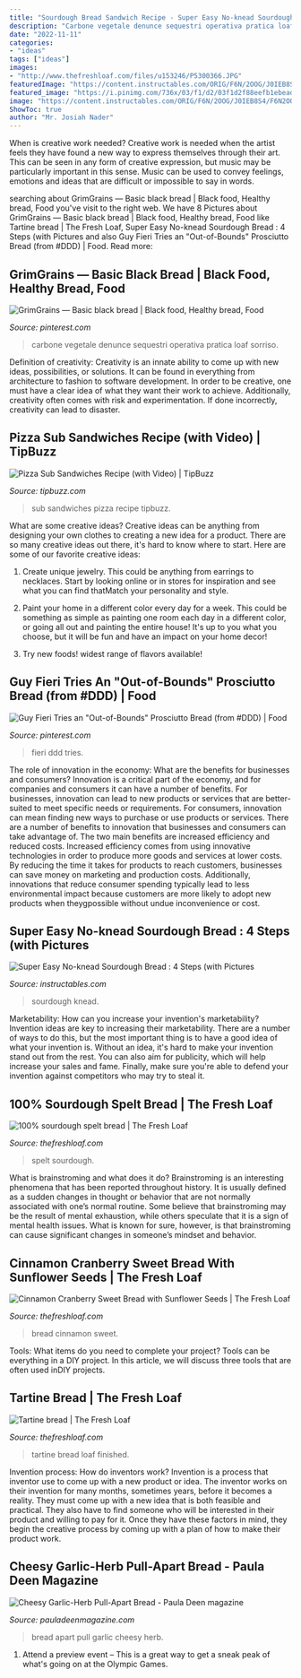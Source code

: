 ```yaml
---
title: "Sourdough Bread Sandwich Recipe - Super Easy No-knead Sourdough Bread : 4 Steps (with Pictures"
description: "Carbone vegetale denunce sequestri operativa pratica loaf sorriso"
date: "2022-11-11"
categories:
- "ideas"
tags: ["ideas"]
images:
- "http://www.thefreshloaf.com/files/u153246/P5300366.JPG"
featuredImage: "https://content.instructables.com/ORIG/F6N/2OOG/J0IEB8S4/F6N2OOGJ0IEB8S4.jpg?auto=webp&amp;frame=1&amp;width=2100"
featured_image: "https://i.pinimg.com/736x/03/f1/d2/03f1d2f88eefb1ebead7b285fbcbf837--black-dinner-vegan-bread.jpg"
image: "https://content.instructables.com/ORIG/F6N/2OOG/J0IEB8S4/F6N2OOGJ0IEB8S4.jpg?auto=webp&amp;frame=1&amp;width=2100"
ShowToc: true
author: "Mr. Josiah Nader"
---
```



When is creative work needed?
Creative work is needed when the artist feels they have found a new way to express themselves through their art. This can be seen in any form of creative expression, but music may be particularly important in this sense. Music can be used to convey feelings, emotions and ideas that are difficult or impossible to say in words.

	

		
searching about GrimGrains — Basic black bread | Black food, Healthy bread, Food you've visit to the right web. We have 8 Pictures about GrimGrains — Basic black bread | Black food, Healthy bread, Food like Tartine bread | The Fresh Loaf, Super Easy No-knead Sourdough Bread : 4 Steps (with Pictures and also Guy Fieri Tries an &quot;Out-of-Bounds&quot; Prosciutto Bread (from #DDD) | Food. Read more:
		
    
## GrimGrains — Basic Black Bread | Black Food, Healthy Bread, Food

<img loading=lazy src="https://i.pinimg.com/736x/03/f1/d2/03f1d2f88eefb1ebead7b285fbcbf837--black-dinner-vegan-bread.jpg" onerror="this.onerror=null;this.src='https://tse1.mm.bing.net/th?id=OIP.v0G_dDtTA2JEw7vjmq00MAHaE6&amp;pid=15.1';" alt="GrimGrains — Basic black bread | Black food, Healthy bread, Food">

_Source: pinterest.com_

>carbone vegetale denunce sequestri operativa pratica loaf sorriso. 

	

Definition of creativity:
Creativity is an innate ability to come up with new ideas, possibilities, or solutions. It can be found in everything from architecture to fashion to software development. In order to be creative, one must have a clear idea of what they want their work to achieve. Additionally, creativity often comes with risk and experimentation. If done incorrectly, creativity can lead to disaster.

    
## Pizza Sub Sandwiches Recipe (with Video) | TipBuzz

<img loading=lazy src="https://tipbuzz.com/wp-content/uploads/cftbprdt4ce.jpg" onerror="this.onerror=null;this.src='https://tse1.mm.bing.net/th?id=OIP.oZ8XQJefUAJHSFtrDYa0AgHaEq&amp;pid=15.1';" alt="Pizza Sub Sandwiches Recipe (with Video) | TipBuzz">

_Source: tipbuzz.com_

>sub sandwiches pizza recipe tipbuzz. 

	

What are some creative ideas?
Creative ideas can be anything from designing your own clothes to creating a new idea for a product. There are so many creative ideas out there, it's hard to know where to start. Here are some of our favorite creative ideas:
1. Create unique jewelry. This could be anything from earrings to necklaces. Start by looking online or in stores for inspiration and see what you can find thatMatch your personality and style.

2. Paint your home in a different color every day for a week. This could be something as simple as painting one room each day in a different color, or going all out and painting the entire house! It's up to you what you choose, but it will be fun and have an impact on your home decor!

3. Try new foods! widest range of flavors available!

    
## Guy Fieri Tries An &quot;Out-of-Bounds&quot; Prosciutto Bread (from #DDD) | Food

<img loading=lazy src="https://i.pinimg.com/736x/74/be/3d/74be3d8444d3f4226708e0192f7082b5.jpg" onerror="this.onerror=null;this.src='https://tse1.mm.bing.net/th?id=OIP.UkFzOYYav6EZwOROGwR4fwHaEK&amp;pid=15.1';" alt="Guy Fieri Tries an &quot;Out-of-Bounds&quot; Prosciutto Bread (from #DDD) | Food">

_Source: pinterest.com_

>fieri ddd tries. 

	

The role of innovation in the economy: What are the benefits for businesses and consumers?
Innovation is a critical part of the economy, and for companies and consumers it can have a number of benefits. For businesses, innovation can lead to new products or services that are better-suited to meet specific needs or requirements. For consumers, innovation can mean finding new ways to purchase or use products or services.
There are a number of benefits to innovation that businesses and consumers can take advantage of. The two main benefits are increased efficiency and reduced costs. Increased efficiency comes from using innovative technologies in order to produce more goods and services at lower costs. By reducing the time it takes for products to reach customers, businesses can save money on marketing and production costs. Additionally, innovations that reduce consumer spending typically lead to less environmental impact because customers are more likely to adopt new products when theygpossible without undue inconvenience or cost.

    
## Super Easy No-knead Sourdough Bread : 4 Steps (with Pictures

<img loading=lazy src="https://content.instructables.com/ORIG/F6N/2OOG/J0IEB8S4/F6N2OOGJ0IEB8S4.jpg?auto=webp&amp;frame=1&amp;width=2100" onerror="this.onerror=null;this.src='https://tse4.mm.bing.net/th?id=OIP.NjIPq2gSUAXRCqL9EB5sEAHaGL&amp;pid=15.1';" alt="Super Easy No-knead Sourdough Bread : 4 Steps (with Pictures">

_Source: instructables.com_

>sourdough knead. 

	

Marketability: How can you increase your invention's marketability?
Invention ideas are key to increasing their marketability. There are a number of ways to do this, but the most important thing is to have a good idea of what your invention is. Without an idea, it's hard to make your invention stand out from the rest. You can also aim for publicity, which will help increase your sales and fame. Finally, make sure you're able to defend your invention against competitors who may try to steal it.

    
## 100% Sourdough Spelt Bread | The Fresh Loaf

<img loading=lazy src="http://www.thefreshloaf.com/files/u153246/P5300366.JPG" onerror="this.onerror=null;this.src='https://tse2.mm.bing.net/th?id=OIP.zgAas6dPtqmi6TjwKPOeZQHaFj&amp;pid=15.1';" alt="100% sourdough spelt bread | The Fresh Loaf">

_Source: thefreshloaf.com_

>spelt sourdough. 

	

What is brainstroming and what does it do?
Brainstroming is an interesting phenomena that has been reported throughout history. It is usually defined as a sudden changes in thought or behavior that are not normally associated with one’s normal routine. Some believe that brainstroming may be the result of mental exhaustion, while others speculate that it is a sign of mental health issues. What is known for sure, however, is that brainstroming can cause significant changes in someone’s mindset and behavior.

    
## Cinnamon Cranberry Sweet Bread With Sunflower Seeds | The Fresh Loaf

<img loading=lazy src="https://www.thefreshloaf.com/files/56510/901.jpg" onerror="this.onerror=null;this.src='https://tse1.mm.bing.net/th?id=OIP.0yHfe4wqYm2T6EobDRixHwHaO0&amp;pid=15.1';" alt="Cinnamon Cranberry Sweet Bread with Sunflower Seeds | The Fresh Loaf">

_Source: thefreshloaf.com_

>bread cinnamon sweet. 

	

Tools: What items do you need to complete your project?
Tools can be everything in a DIY project. In this article, we will discuss three tools that are often used inDIY projects.

    
## Tartine Bread | The Fresh Loaf

<img loading=lazy src="http://www.thefreshloaf.com/files/19160/image.jpg" onerror="this.onerror=null;this.src='https://tse2.mm.bing.net/th?id=OIP.zQHawpLpV6X22Algw3nrWQHaFj&amp;pid=15.1';" alt="Tartine bread | The Fresh Loaf">

_Source: thefreshloaf.com_

>tartine bread loaf finished. 

	

Invention process: How do inventors work?
Invention is a process that inventor use to come up with a new product or idea. The inventor works on their invention for many months, sometimes years, before it becomes a reality. They must come up with a new idea that is both feasible and practical. They also have to find someone who will be interested in their product and willing to pay for it. Once they have these factors in mind, they begin the creative process by coming up with a plan of how to make their product work.

    
## Cheesy Garlic-Herb Pull-Apart Bread - Paula Deen Magazine

<img loading=lazy src="http://www.pauladeenmagazine.com/wp-content/uploads/2016/01/Cheesy-Garlic-Herb-Pull-Apart-Bread.jpg" onerror="this.onerror=null;this.src='https://tse2.mm.bing.net/th?id=OIP.5xJXS4PVZpsPmvJh3MG0DAHaHa&amp;pid=15.1';" alt="Cheesy Garlic-Herb Pull-Apart Bread - Paula Deen magazine">

_Source: pauladeenmagazine.com_

>bread apart pull garlic cheesy herb. 

	

1. Attend a preview event – This is a great way to get a sneak peak of what's going on at the Olympic Games.

